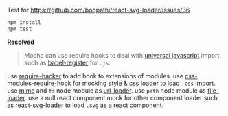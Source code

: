 Test for https://github.com/boopathi/react-svg-loader/issues/36

```sh
npm install
npm test
```

**Resolved**
> Mocha can use require hooks to deal with [universal javascript](https://medium.com/@mjackson/universal-javascript-4761051b7ae9#.nueddnghh) import, such as [babel-register](https://github.com/babel/babel/tree/master/packages/babel-register) for `.js`.

use [require-hacker](https://github.com/halt-hammerzeit/require-hacker) to add hook to extensions of modules.
use [css-modules-require-hook](https://github.com/css-modules/css-modules-require-hook) for mocking [style](https://github.com/webpack/style-loader) & [css](https://github.com/webpack/css-loader) loader to load `.css` import.
use [mime]() and `fs` node module as [url-loader](https://github.com/webpack/url-loader).
use `path` node module as [file-loader](https://github.com/webpack/file-loader).
use a null react component mock for other component loader such as [react-svg-loader](https://github.com/boopathi/react-svg-loader) to load `.svg` as a react component.
